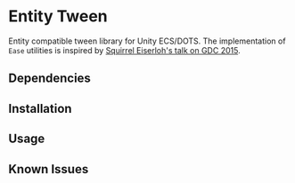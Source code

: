 # Entity Tween

Entity compatible tween library for Unity ECS/DOTS. The implementation of `Ease` utilities is inspired by [Squirrel Eiserloh's talk on GDC 2015](https://www.youtube.com/watch?v=mr5xkf6zSzk).

## Dependencies

## Installation

## Usage

## Known Issues